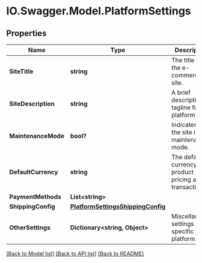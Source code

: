 # IO.Swagger.Model.PlatformSettings
## Properties

Name | Type | Description | Notes
------------ | ------------- | ------------- | -------------
**SiteTitle** | **string** | The title of the e-commerce site. | 
**SiteDescription** | **string** | A brief description or tagline for the platform. | 
**MaintenanceMode** | **bool?** | Indicates if the site is in maintenance mode. | [optional] 
**DefaultCurrency** | **string** | The default currency for product pricing and transactions. | [optional] 
**PaymentMethods** | **List&lt;string&gt;** |  | [optional] 
**ShippingConfig** | [**PlatformSettingsShippingConfig**](PlatformSettingsShippingConfig.md) |  | [optional] 
**OtherSettings** | **Dictionary&lt;string, Object&gt;** | Miscellaneous settings specific to the platform. | [optional] 

[[Back to Model list]](../README.md#documentation-for-models) [[Back to API list]](../README.md#documentation-for-api-endpoints) [[Back to README]](../README.md)

